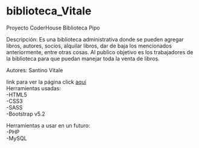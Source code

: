 # biblioteca_Vitale
Proyecto CoderHouse Biblioteca Pipo

Descripción:
Es una biblioteca administrativa donde se pueden agregar libros, autores, socios, alquilar libros, dar de baja los mencionados anteriormente, entre otras cosas. Al publico objetivo es los trabajadores de la biblioteca para que puedan manejar toda la venta de libros.

Autores: Santino Vitale <br>

link para ver la página click <a href="https://bibliotecapipo.netlify.app">aquí</a>
<br>
Herramientas usadas:<br>
-HTML5<br>
-CSS3<br>
-SASS<br>
-Bootstrap v5.2

Herramientas a usar en un futuro:<br>
-PHP<br>
-MySQL
